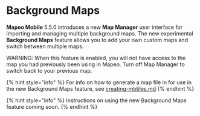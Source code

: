 # Background Maps

**Mapeo Mobile** 5.5.0 introduces a new **Map Manager** user interface for importing and managing multiple background maps. The new experimental **Background Maps** feature allows you to add your own custom maps and switch between multiple maps.&#x20;

WARNING: When this feature is enabled, you will not have access to the map you had previously been using in Mapeo. Turn off Map Manager to switch back to your previous map.&#x20;

{% hint style="info" %}
For info on how to generate a map file in for use in the new Background Maps feature, see [creating-mbtiles.md](../../customization-options/custom-base-maps/creating-custom-maps/creating-mbtiles.md "mention")
{% endhint %}

{% hint style="info" %}
Instructions on using the new Background Maps feature coming soon.
{% endhint %}
